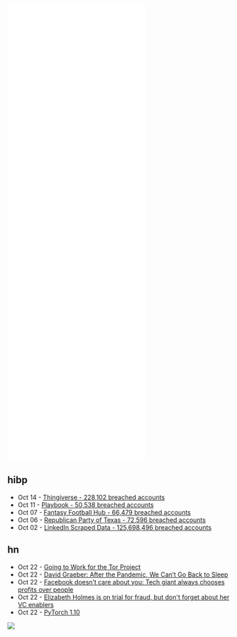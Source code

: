 ![Metrics](https://raw.githubusercontent.com/phixion/phixion/master/metrics.svg)

## hibp

<!--
for https://github.com/phixion/phixion/blob/main/.github/workflows/feeds.yml
-->
<!--START_SECTION:haveibeenpwnd-->
- Oct 14 - [Thingiverse - 228,102 breached accounts](https://haveibeenpwned.com/PwnedWebsites#Thingiverse)
- Oct 11 - [Playbook - 50,538 breached accounts](https://haveibeenpwned.com/PwnedWebsites#Playbook)
- Oct 07 - [Fantasy Football Hub - 66,479 breached accounts](https://haveibeenpwned.com/PwnedWebsites#FantasyFootballHub)
- Oct 06 - [Republican Party of Texas - 72,596 breached accounts](https://haveibeenpwned.com/PwnedWebsites#RepublicanPartyOfTexas)
- Oct 02 - [LinkedIn Scraped Data - 125,698,496 breached accounts](https://haveibeenpwned.com/PwnedWebsites#LinkedInScrape)
<!--END_SECTION:haveibeenpwnd-->

## hn

<!--
for https://github.com/phixion/phixion/blob/main/.github/workflows/feeds.yml
-->
<!--START_SECTION:hn-->
- Oct 22 - [Going to Work for the Tor Project](https://diziet.dreamwidth.org/10255.html)
- Oct 22 - [David Graeber: After the Pandemic, We Can’t Go Back to Sleep](https://theanarchistlibrary.org/library/david-graeber-after-the-pandemic-we-can-t-go-back-to-sleep)
- Oct 22 - [Facebook doesn’t care about you: Tech giant always chooses profits over people](https://peoplesworld.org/article/facebook-doesnt-care-about-you-tech-giant-always-chooses-profits-over-people/)
- Oct 22 - [Elizabeth Holmes is on trial for fraud, but don't forget about her VC enablers](https://www.sfchronicle.com/opinion/openforum/article/Elizabeth-Holmes-is-on-trial-for-fraud-but-16546832.php)
- Oct 22 - [PyTorch 1.10](https://pytorch.org/blog/pytorch-1.10-released/)
<!--END_SECTION:hn-->

<!--
for https://yhype.me
-->
![](https://hit.yhype.me/github/profile?user_id=13013670)
